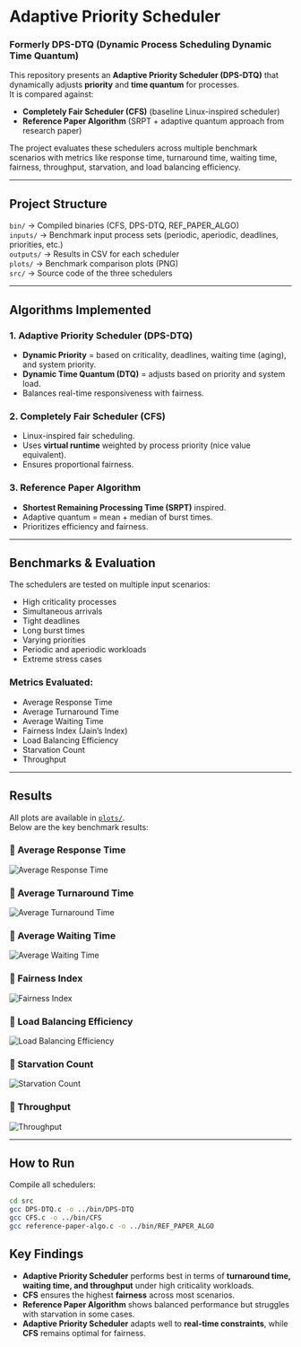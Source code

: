 # Adaptive Priority Scheduler 
### Formerly DPS-DTQ (Dynamic Process Scheduling Dynamic Time Quantum)<br>
This repository presents an **Adaptive Priority Scheduler (DPS-DTQ)** that dynamically adjusts **priority** and **time quantum** for processes.  
It is compared against:  
- **Completely Fair Scheduler (CFS)** (baseline Linux-inspired scheduler)  
- **Reference Paper Algorithm** (SRPT + adaptive quantum approach from research paper)  

The project evaluates these schedulers across multiple benchmark scenarios with metrics like response time, turnaround time, waiting time, fairness, throughput, starvation, and load balancing efficiency.

---

## Project Structure

```bin/``` -> Compiled binaries (CFS, DPS-DTQ, REF_PAPER_ALGO)<br>
```inputs/``` -> Benchmark input process sets (periodic, aperiodic, deadlines, priorities, etc.)<br>
```outputs/``` -> Results in CSV for each scheduler<br>
```plots/``` -> Benchmark comparison plots (PNG)<br>
```src/``` -> Source code of the three schedulers<br>

---

## Algorithms Implemented

### 1. Adaptive Priority Scheduler (DPS-DTQ)
- **Dynamic Priority** = based on criticality, deadlines, waiting time (aging), and system priority.  
- **Dynamic Time Quantum (DTQ)** = adjusts based on priority and system load.  
- Balances real-time responsiveness with fairness.

### 2. Completely Fair Scheduler (CFS)
- Linux-inspired fair scheduling.  
- Uses **virtual runtime** weighted by process priority (nice value equivalent).  
- Ensures proportional fairness.

### 3. Reference Paper Algorithm
- **Shortest Remaining Processing Time (SRPT)** inspired.  
- Adaptive quantum = mean + median of burst times.  
- Prioritizes efficiency and fairness.

---

## Benchmarks & Evaluation

The schedulers are tested on multiple input scenarios:  
- High criticality processes  
- Simultaneous arrivals  
- Tight deadlines  
- Long burst times  
- Varying priorities  
- Periodic and aperiodic workloads  
- Extreme stress cases  

### Metrics Evaluated:
- Average Response Time  
- Average Turnaround Time  
- Average Waiting Time  
- Fairness Index (Jain’s Index)  
- Load Balancing Efficiency  
- Starvation Count  
- Throughput  

---

## Results

All plots are available in [`plots/`](./plots).  
Below are the key benchmark results:

### 🔹 Average Response Time
![Average Response Time](plots/average_response_time.png)

### 🔹 Average Turnaround Time
![Average Turnaround Time](plots/average_turnaround_time.png)

### 🔹 Average Waiting Time
![Average Waiting Time](plots/average_waiting_time.png)

### 🔹 Fairness Index
![Fairness Index](plots/fairness_index.png)

### 🔹 Load Balancing Efficiency
![Load Balancing Efficiency](plots/load_balancing_efficiency.png)

### 🔹 Starvation Count
![Starvation Count](plots/starvation_count.png)

### 🔹 Throughput
![Throughput](plots/throughput.png)

---

## How to Run

Compile all schedulers:
```bash
cd src
gcc DPS-DTQ.c -o ../bin/DPS-DTQ
gcc CFS.c -o ../bin/CFS
gcc reference-paper-algo.c -o ../bin/REF_PAPER_ALGO
```

## Key Findings

- **Adaptive Priority Scheduler** performs best in terms of **turnaround time, waiting time, and throughput** under high criticality workloads.  
- **CFS** ensures the highest **fairness** across most scenarios.  
- **Reference Paper Algorithm** shows balanced performance but struggles with starvation in some cases.  
- **Adaptive Priority Scheduler** adapts well to **real-time constraints**, while **CFS** remains optimal for fairness.  
